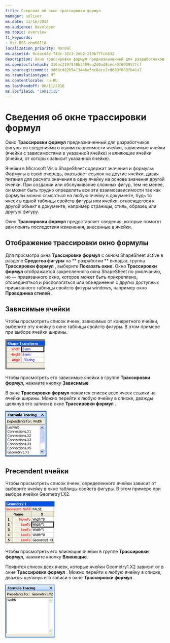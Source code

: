 ```yaml
---
title: Сведения об окне трассировки формул
manager: soliver
ms.date: 11/16/2014
ms.audience: Developer
ms.topic: overview
f1_keywords:
- Vis_DSS.chm60118
localization_priority: Normal
ms.assetid: 0cdacd4e-74dc-32c3-2eb2-219bf7fcb532
description: Окно трассировки формул предназначенный для разработчиков фигуры со сведениями о взаимозависимости ячейки, зависимые ячейки (ячейки с зависимостями в указанной ячейке) и влияющие ячейки (ячейки, от которых зависит указанной ячейке).
ms.openlocfilehash: 316ac219f548b2459ea2d0ad8cece0f693957fcf
ms.sourcegitcommit: 9d60cd82b5413446e5bc8ace2cd689f683fb41a7
ms.translationtype: MT
ms.contentlocale: ru-RU
ms.lasthandoff: 06/11/2018
ms.locfileid: "19813115"
---
```

# <a name="about-the-formula-tracing-window"></a>Сведения об окне трассировки формул

Окно **Трассировки формул** предназначенный для разработчиков фигуры со сведениями о взаимозависимости ячейки, зависимые ячейки (ячейки с зависимостями в указанной ячейке) и влияющие ячейки (ячейки, от которых зависит указанной ячейке). 
  
Ячейки в Microsoft Visio ShapeSheet содержат значения и формулы. Формулы в свою очередь, оказывает ссылок на другие ячейки, давая питания для расчета значения в одну ячейку на основе значения другой ячейки. При создании или обслуживание сложных фигур, тем не менее, он может быть трудно определить все эти взаимозависимости так как формулы можно ссылаться на любую ячейку в документе, будь то ячеек в одной таблицы свойств фигуры или ячейки, относящегося к другой объект в документе, например страницы, стиль, образец или другую фигуру. 
  
Окно **Трассировки формул** предоставляет сведения, которые помогут вам понять последствия изменения, внесенные в ячейки. 
  
## <a name="displaying-the-formula-tracing-window"></a>Отображение трассировки окно формулы

Для просмотра окна **Трассировки формул** с окном ShapeSheet active в разделе **Средства фигуры** на ** разработки ** вкладка, группа **Трассировки формул** , выберите **Показать окно**. Окно **Трассировки формул** отображается закрепленного окна ShapeSheet по умолчанию, но — привязанного окно, которое может быть прикреплено, отсоединяться и располагаться или объединения с других доступных привязанного таблицы свойств фигуры windows, например окно **Проводника стилей** . 
  
## <a name="tracing-dependent-cells"></a>Зависимые ячейки

Чтобы просмотреть список ячеек, зависимых от конкретного ячейки, выберите эту ячейку в окне таблицы свойств фигуры. В этом примере при выборе ячейки ширины. 
  
![](media/ShapeSheetDependents_UI_01_ZA01039814.gif)
  
Чтобы просмотреть его зависимые ячейки в группе **Трассировки формул**, нажмите кнопку **Зависимые**.
  
В окне **Трассировки формул** появится список всех ячеек ссылки на ячейки ширины. Можно перейти к любую ячейку в списке, дважды щелкнув его записи в окне **Трассировки формул** . 
  
![](media/ShapeSheetDependents_UI_02_ZA01039815.gif)
  
## <a name="tracing-precendent-cells"></a>Precendent ячейки

Чтобы просмотреть список ячеек, определенного ячейки зависит от выберите ячейку в окне таблицы свойств фигуры. В этом примере при выборе ячейки Geometry1.X2. 
  
![](media/ShapeSheetPrecedents_UI_01_ZA01039817.gif)
  
Чтобы просмотреть его влияющие ячейки в группе **Трассировки формул**, нажмите кнопку **Влияющие**.
  
Появится список всех ячеек, которые ячейки Geometry1.X2 зависит от в окне **Трассировки формул** . Можно перейти к любую ячейку в списке, дважды щелкнув его записи в окне **Трассировки формул** . 
  
![](media/ShapeSheetPrecedents_UI_02_ZA01039818.gif)
  

